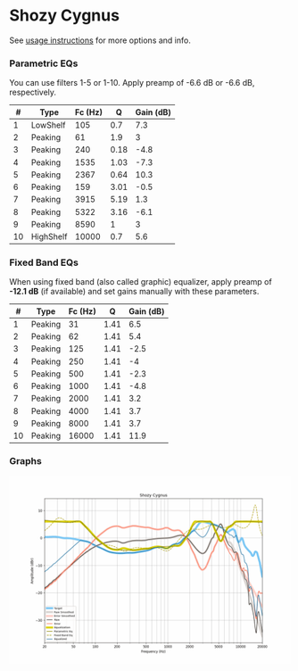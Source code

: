 # Shozy Cygnus
See [usage instructions](https://github.com/jaakkopasanen/AutoEq#usage) for more options and info.

### Parametric EQs
You can use filters 1-5 or 1-10. Apply preamp of -6.6 dB or -6.6 dB, respectively.

|   # | Type      |   Fc (Hz) |    Q |   Gain (dB) |
|-----|-----------|-----------|------|-------------|
|   1 | LowShelf  |       105 | 0.7  |         7.3 |
|   2 | Peaking   |        61 | 1.9  |         3   |
|   3 | Peaking   |       240 | 0.18 |        -4.8 |
|   4 | Peaking   |      1535 | 1.03 |        -7.3 |
|   5 | Peaking   |      2367 | 0.64 |        10.3 |
|   6 | Peaking   |       159 | 3.01 |        -0.5 |
|   7 | Peaking   |      3915 | 5.19 |         1.3 |
|   8 | Peaking   |      5322 | 3.16 |        -6.1 |
|   9 | Peaking   |      8590 | 1    |         3   |
|  10 | HighShelf |     10000 | 0.7  |         5.6 |

### Fixed Band EQs
When using fixed band (also called graphic) equalizer, apply preamp of **-12.1 dB** (if available) and set gains manually with these parameters.

|   # | Type    |   Fc (Hz) |    Q |   Gain (dB) |
|-----|---------|-----------|------|-------------|
|   1 | Peaking |        31 | 1.41 |         6.5 |
|   2 | Peaking |        62 | 1.41 |         5.4 |
|   3 | Peaking |       125 | 1.41 |        -2.5 |
|   4 | Peaking |       250 | 1.41 |        -4   |
|   5 | Peaking |       500 | 1.41 |        -2.3 |
|   6 | Peaking |      1000 | 1.41 |        -4.8 |
|   7 | Peaking |      2000 | 1.41 |         3.2 |
|   8 | Peaking |      4000 | 1.41 |         3.7 |
|   9 | Peaking |      8000 | 1.41 |         3.7 |
|  10 | Peaking |     16000 | 1.41 |        11.9 |

### Graphs
![](./Shozy%20Cygnus.png)
